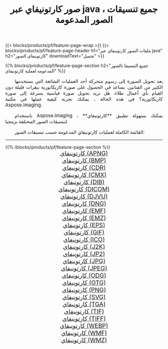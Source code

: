 ﻿---
title: صور كارتونيفاي عبر java ، جميع تنسيقات الصور المدعومة 
weight: 3920
url: /ar/java/cartoonify 
lang: ar
langdirlevel: 2
locales: zh-hans,ja,it,ru,de,es,fr,nl,id,lt,pl,pt,vi,tr,ko,zh-hant,ar,hi,th,sv,cs,uk,he
description: باستخدام Aspose.Imaging يمكنك بسهولة كارتونيفاي الصور عبر java
---

{{< blocks/products/pf/feature-page-wrap >}}
{{< blocks/products/pf/feature-page-header h1="ملفات الصور كارتونيفاي عبر java" h2="كارتونيفاي الصور" downloadText="تحميل" >}}


{{% blocks/products/pf/feature-page-section  h2="جميع التنسيقا تالصور  المدعومة لعملية كارتونيفاي" %}}
<p align="justify" style="text-indent:2em;font-size:15px;">
يعد تحويل الصورة إلى رسوم متحركة أحد العمليات الشائعة التي يستخدمها الكثير من الفنانين. يساعد في الحصول على صورة كاريكاتورية بنقرات قليلة دون القيام بأي أعمال طلاء. هل تريد تحويل صورة قياسية بسرعة إلى صورة كاريكاتورية؟ في هذه الحالة ، يمكنك تجربة كيفية عملها في مكتبة Aspose.Imaging.
</p>
<p align="justify" style="text-indent:2em;font-size:15px;">
باستخدام Aspose.Imaging ، يمكنك بسهولة تطبيق **كارتونيفاي** لتنسيقات الصور المختلفة برمجيا
</p>
<p align="justify" style="text-indent:2em;font-size:15px;">
القائمة الكاملة لعمليات كارتونيفاي المدعومة حسب تنسيقات الصور:
</p>
<hr/>
{{% /blocks/products/pf/feature-page-section %}}
<div class="container-fluid productfamilypage bg-gray">
    <div class="convertypes bg-gray agp-content section">
        <div class="container">
		<div class="row other-converters" style="gap: 10px;font-size: 19px;text-align:center;">
		    <div class='col-md-2 other-converter remove-lp remove-rp'><a href="/imaging/ar/java/cartoonify/apng" style="padding:15px;">كارتونيفاي (APNG)</a></div><div class='col-md-2 other-converter remove-lp remove-rp'><a href="/imaging/ar/java/cartoonify/bmp" style="padding:15px;">كارتونيفاي (BMP)</a></div><div class='col-md-2 other-converter remove-lp remove-rp'><a href="/imaging/ar/java/cartoonify/cdr" style="padding:15px;">كارتونيفاي (CDR)</a></div><div class='col-md-2 other-converter remove-lp remove-rp'><a href="/imaging/ar/java/cartoonify/cmx" style="padding:15px;">كارتونيفاي (CMX)</a></div><div class='col-md-2 other-converter remove-lp remove-rp'><a href="/imaging/ar/java/cartoonify/dib" style="padding:15px;">كارتونيفاي (DIB)</a></div><div class='col-md-2 other-converter remove-lp remove-rp'><a href="/imaging/ar/java/cartoonify/dicom" style="padding:15px;">كارتونيفاي (DICOM)</a></div><div class='col-md-2 other-converter remove-lp remove-rp'><a href="/imaging/ar/java/cartoonify/djvu" style="padding:15px;">كارتونيفاي (DJVU)</a></div><div class='col-md-2 other-converter remove-lp remove-rp'><a href="/imaging/ar/java/cartoonify/dng" style="padding:15px;">كارتونيفاي (DNG)</a></div><div class='col-md-2 other-converter remove-lp remove-rp'><a href="/imaging/ar/java/cartoonify/emf" style="padding:15px;">كارتونيفاي (EMF)</a></div><div class='col-md-2 other-converter remove-lp remove-rp'><a href="/imaging/ar/java/cartoonify/emz" style="padding:15px;">كارتونيفاي (EMZ)</a></div><div class='col-md-2 other-converter remove-lp remove-rp'><a href="/imaging/ar/java/cartoonify/eps" style="padding:15px;">كارتونيفاي (EPS)</a></div><div class='col-md-2 other-converter remove-lp remove-rp'><a href="/imaging/ar/java/cartoonify/gif" style="padding:15px;">كارتونيفاي (GIF)</a></div><div class='col-md-2 other-converter remove-lp remove-rp'><a href="/imaging/ar/java/cartoonify/ico" style="padding:15px;">كارتونيفاي (ICO)</a></div><div class='col-md-2 other-converter remove-lp remove-rp'><a href="/imaging/ar/java/cartoonify/j2k" style="padding:15px;">كارتونيفاي (J2K)</a></div><div class='col-md-2 other-converter remove-lp remove-rp'><a href="/imaging/ar/java/cartoonify/jp2" style="padding:15px;">كارتونيفاي (JP2)</a></div><div class='col-md-2 other-converter remove-lp remove-rp'><a href="/imaging/ar/java/cartoonify/jpg" style="padding:15px;">كارتونيفاي (JPG)</a></div><div class='col-md-2 other-converter remove-lp remove-rp'><a href="/imaging/ar/java/cartoonify/jpeg" style="padding:15px;">كارتونيفاي (JPEG)</a></div><div class='col-md-2 other-converter remove-lp remove-rp'><a href="/imaging/ar/java/cartoonify/odg" style="padding:15px;">كارتونيفاي (ODG)</a></div><div class='col-md-2 other-converter remove-lp remove-rp'><a href="/imaging/ar/java/cartoonify/otg" style="padding:15px;">كارتونيفاي (OTG)</a></div><div class='col-md-2 other-converter remove-lp remove-rp'><a href="/imaging/ar/java/cartoonify/png" style="padding:15px;">كارتونيفاي (PNG)</a></div><div class='col-md-2 other-converter remove-lp remove-rp'><a href="/imaging/ar/java/cartoonify/svg" style="padding:15px;">كارتونيفاي (SVG)</a></div><div class='col-md-2 other-converter remove-lp remove-rp'><a href="/imaging/ar/java/cartoonify/tga" style="padding:15px;">كارتونيفاي (TGA)</a></div><div class='col-md-2 other-converter remove-lp remove-rp'><a href="/imaging/ar/java/cartoonify/tif" style="padding:15px;">كارتونيفاي (TIF)</a></div><div class='col-md-2 other-converter remove-lp remove-rp'><a href="/imaging/ar/java/cartoonify/tiff" style="padding:15px;">كارتونيفاي (TIFF)</a></div><div class='col-md-2 other-converter remove-lp remove-rp'><a href="/imaging/ar/java/cartoonify/webp" style="padding:15px;">كارتونيفاي (WEBP)</a></div><div class='col-md-2 other-converter remove-lp remove-rp'><a href="/imaging/ar/java/cartoonify/wmf" style="padding:15px;">كارتونيفاي (WMF)</a></div><div class='col-md-2 other-converter remove-lp remove-rp'><a href="/imaging/ar/java/cartoonify/wmz" style="padding:15px;">كارتونيفاي (WMZ)</a></div>
                </div>
        </div>
    </div>
</div>
<br/>
